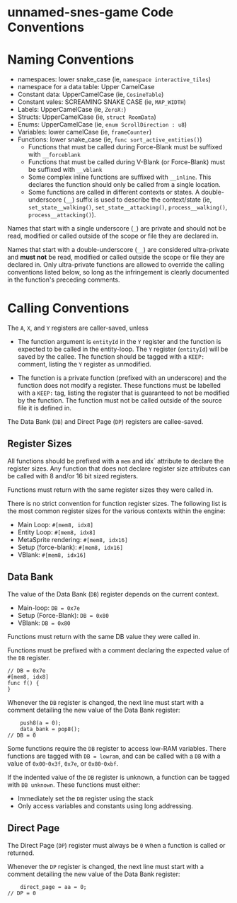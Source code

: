 unnamed-snes-game Code Conventions
==================================


Naming Conventions
==================

 * namespaces: lower snake_case (ie, `namespace interactive_tiles`)
 * namespace for a data table: Upper CamelCase
 * Constant data: UpperCamelCase (ie, `CosineTable`)
 * Constant vales: SCREAMING SNAKE CASE (ie, `MAP_WIDTH`)
 * Labels: UpperCamelCase (ie, `ZeroX:`)
 * Structs: UpperCamelCase (ie, `struct RoomData`)
 * Enums: UpperCamelCase (ie, `enum ScrollDirection : u8`)
 * Variables: lower camelCase (ie, `frameCounter`)
 * Functions: lower snake_case (ie, `func sort_active_entities()`)
    * Functions that must be called during Force-Blank must be suffixed with `__forceblank`
    * Functions that must be called during V-Blank (or Force-Blank) must be suffixed with `__vblank`
    * Some complex inline functions are suffixed with `__inline`.  This declares the function should
      only be called from a single location.
    * Some functions are called in different contexts or states.  A double-underscore (`__`) suffix
      is used to describe the context/state (ie, `set_state__walking()`, `set_state__attacking()`,
      `process__walking()`, `process__attacking()`).


Names that start with a single underscore (`_`) are private and should not be read, modified or
called outside of the scope or file they are declared in.

Names that start with a double-underscore (`__`) are considered ultra-private and **must not** be
read, modified or called outside the scope or file they are declared in.  Only ultra-private
functions are allowed to override the calling conventions listed below, so long as the infringement
is clearly documented in the function's preceding comments.



Calling Conventions
===================

The `A`, `X`, and `Y` registers are caller-saved, unless

 * The function argument is `entityId` in the `Y` register and the function is expected to be called
   in the entity-loop.  The `Y` register (`entityId`) will be saved by the callee.  The function
   should be tagged with a `KEEP: ` comment, listing the `Y` register as unmodified.

 * The function is a private function (prefixed with an underscore) and the function does not modify
   a register.  These functions must be labelled with a `KEEP:` tag, listing the register that is
   guaranteed to not be modified by the function.  The function must not be called outside of the
   source file it is defined in.


The Data Bank (`DB`) and Direct Page (`DP`) registers are callee-saved.



Register Sizes
--------------

All functions should be prefixed with a `mem` and idx` attribute to declare the register sizes.  Any
function that does not declare register size attributes can be called with 8 and/or 16 bit sized
registers.

Functions must return with the same register sizes they were called in.

There is no strict convention for function register sizes.  The following list is the most common
register sizes for the various contexts within the engine:
 * Main Loop: `#[mem8, idx8]`
 * Entity Loop: `#[mem8, idx8]`
 * MetaSprite rendering: `#[mem8, idx16]`
 * Setup (force-blank): `#[mem8, idx16]`
 * VBlank: `#[mem8, idx16]`



Data Bank
---------

The value of the Data Bank (`DB`) register depends on the current context.

 * Main-loop: `DB = 0x7e`
 * Setup (Force-Blank): `DB = 0x80`
 * VBlank: `DB = 0x80`

Functions must return with the same DB value they were called in.

Functions must be prefixed with a comment declaring the expected value of the `DB` register.
```
// DB = 0x7e
#[mem8, idx8]
func f() {
}
```

Whenever the `DB` register is changed, the next line must start with a comment detailing the new
value of the Data Bank register:
```
    push8(a = 0);
    data_bank = pop8();
// DB = 0
```

Some functions require the `DB` register to access low-RAM variables.  There functions are tagged
with `DB = lowram`, and can be called with a `DB` with a value of `0x00`-`0x3f`, `0x7e`, or
`0x80`-`0xbf`.

If the indented value of the `DB` register is unknown, a function can be tagged with `DB unknown`.
These functions must either:
 * Immediately set the `DB` register using the stack
 * Only access variables and constants using long addressing.



Direct Page
-----------

The Direct Page (`DP`) register must always be `0` when a function is called or returned.

Whenever the `DP` register is changed, the next line must start with a comment detailing the new
value of the Data Bank register:
```
    direct_page = aa = 0;
// DP = 0
```


